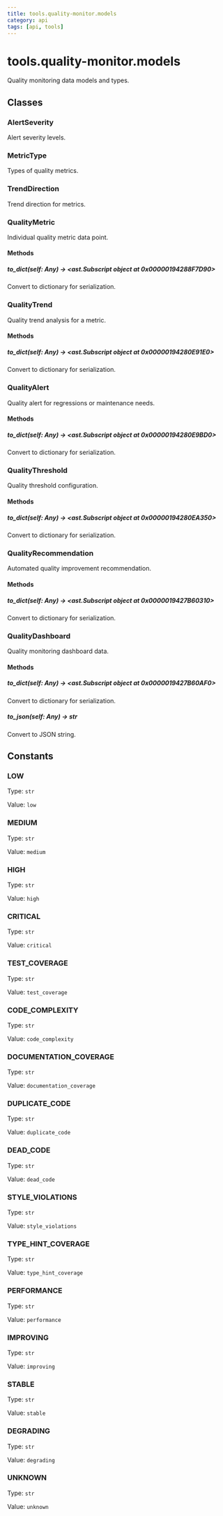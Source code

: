 ```yaml
---
title: tools.quality-monitor.models
category: api
tags: [api, tools]
---
```


# tools.quality-monitor.models

Quality monitoring data models and types.

## Classes

### AlertSeverity

Alert severity levels.

### MetricType

Types of quality metrics.

### TrendDirection

Trend direction for metrics.

### QualityMetric

Individual quality metric data point.

#### Methods

##### to_dict(self: Any) -> <ast.Subscript object at 0x00000194288F7D90>

Convert to dictionary for serialization.

### QualityTrend

Quality trend analysis for a metric.

#### Methods

##### to_dict(self: Any) -> <ast.Subscript object at 0x00000194280E91E0>

Convert to dictionary for serialization.

### QualityAlert

Quality alert for regressions or maintenance needs.

#### Methods

##### to_dict(self: Any) -> <ast.Subscript object at 0x00000194280E9BD0>

Convert to dictionary for serialization.

### QualityThreshold

Quality threshold configuration.

#### Methods

##### to_dict(self: Any) -> <ast.Subscript object at 0x00000194280EA350>

Convert to dictionary for serialization.

### QualityRecommendation

Automated quality improvement recommendation.

#### Methods

##### to_dict(self: Any) -> <ast.Subscript object at 0x0000019427B60310>

Convert to dictionary for serialization.

### QualityDashboard

Quality monitoring dashboard data.

#### Methods

##### to_dict(self: Any) -> <ast.Subscript object at 0x0000019427B60AF0>

Convert to dictionary for serialization.

##### to_json(self: Any) -> str

Convert to JSON string.

## Constants

### LOW

Type: `str`

Value: `low`

### MEDIUM

Type: `str`

Value: `medium`

### HIGH

Type: `str`

Value: `high`

### CRITICAL

Type: `str`

Value: `critical`

### TEST_COVERAGE

Type: `str`

Value: `test_coverage`

### CODE_COMPLEXITY

Type: `str`

Value: `code_complexity`

### DOCUMENTATION_COVERAGE

Type: `str`

Value: `documentation_coverage`

### DUPLICATE_CODE

Type: `str`

Value: `duplicate_code`

### DEAD_CODE

Type: `str`

Value: `dead_code`

### STYLE_VIOLATIONS

Type: `str`

Value: `style_violations`

### TYPE_HINT_COVERAGE

Type: `str`

Value: `type_hint_coverage`

### PERFORMANCE

Type: `str`

Value: `performance`

### IMPROVING

Type: `str`

Value: `improving`

### STABLE

Type: `str`

Value: `stable`

### DEGRADING

Type: `str`

Value: `degrading`

### UNKNOWN

Type: `str`

Value: `unknown`

